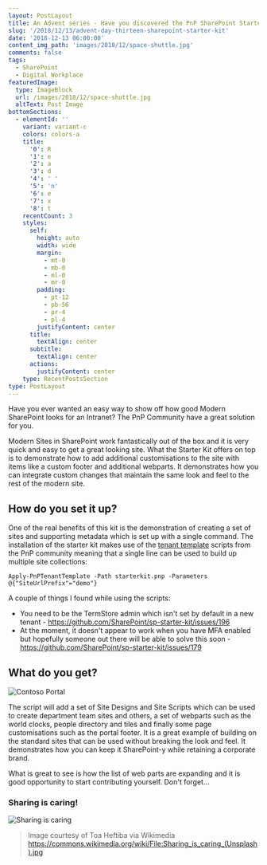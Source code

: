 ```yaml
---
layout: PostLayout
title: An Advent series - Have you discovered the PnP SharePoint Starter Kit
slug: '/2018/12/13/advent-day-thirteen-sharepoint-starter-kit'
date: '2018-12-13 06:00:00'
content_img_path: 'images/2018/12/space-shuttle.jpg'
comments: false
tags:
  - SharePoint
  - Digital Workplace
featuredImage:
  type: ImageBlock
  url: /images/2018/12/space-shuttle.jpg
  altText: Post Image
bottomSections:
  - elementId: ''
    variant: variant-c
    colors: colors-a
    title:
      '0': R
      '1': e
      '2': a
      '3': d
      '4': ' '
      '5': 'n'
      '6': e
      '7': x
      '8': t
    recentCount: 3
    styles:
      self:
        height: auto
        width: wide
        margin:
          - mt-0
          - mb-0
          - ml-0
          - mr-0
        padding:
          - pt-12
          - pb-56
          - pr-4
          - pl-4
        justifyContent: center
      title:
        textAlign: center
      subtitle:
        textAlign: center
      actions:
        justifyContent: center
    type: RecentPostsSection
type: PostLayout
---
```


Have you ever wanted an easy way to show off how good Modern SharePoint looks for an Intranet? The PnP Community have a great solution for you.

Modern Sites in SharePoint work fantastically out of the box and it is very quick and easy to get a great looking site. What the Starter Kit offers on top is to demonstrate how to add additional customisations to the site with items like a custom footer and additional webparts. It demonstrates how you can integrate custom changes that maintain the same look and feel to the rest of the modern site.

## How do you set it up?

One of the real benefits of this kit is the demonstration of creating a set of sites and supporting metadata which is set up with a single command. The installation of the starter kit makes use of the [tenant template](https://docs.microsoft.com/en-us/powershell/module/sharepoint-pnp/apply-pnptenanttemplate?view=sharepoint-ps) scripts from the PnP community meaning that a single line can be used to build up multiple site collections:

`Apply-PnPTenantTemplate -Path starterkit.pnp -Parameters @{"SiteUrlPrefix"="demo"}`

A couple of things I found while using the scripts:

- You need to be the TermStore admin which isn't set by default in a new tenant - https://github.com/SharePoint/sp-starter-kit/issues/196
- At the moment, it doesn't appear to work when you have MFA enabled but hopefully someone out there will be able to solve this soon - https://github.com/SharePoint/sp-starter-kit/issues/179

## What do you get?

![Contoso Portal](/images/2018/12/ContosoElectronics.PNG)

The script will add a set of Site Designs and Site Scripts which can be used to create department team sites and others, a set of webparts such as the world clocks, people directory and tiles and finally some page customisations such as the portal footer. It is a great example of building on the standard sites that can be used without breaking the look and feel. It demonstrates how you can keep it SharePoint-y while retaining a corporate brand.

What is great to see is how the list of web parts are expanding and it is good opportunity to start contributing yourself. Don't forget...

### Sharing is caring!

![Sharing is caring](/images/2018/12/SharingIsCaring.jpg)

> Image courtesy of Toa Heftiba via Wikimedia https://commons.wikimedia.org/wiki/File:Sharing_is_caring_(Unsplash).jpg
